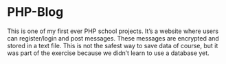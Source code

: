 # PHP-Blog
This is one of my first ever PHP school projects. It’s a website where users can register/login and post messages. These messages are encrypted and stored in a text file. This is not the safest way to save data of course, but it was part of the exercise because we didn’t learn to use a database yet.


